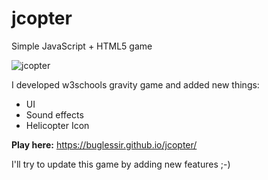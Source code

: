 # jcopter
Simple JavaScript + HTML5 game

![jcopter](https://user-images.githubusercontent.com/23656061/201966436-a7e32d5b-1a9b-4292-8eba-25a0f00316bd.png)

I developed w3schools gravity game and added new things:

- UI
- Sound effects
- Helicopter Icon

**Play here:** https://buglessir.github.io/jcopter/

I'll try to update this game by adding new features ;-)
